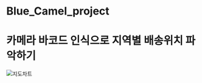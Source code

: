 # Blue_Camel_project

# 카메라 바코드 인식으로 지역별 배송위치 파악하기

![지도차트](https://user-images.githubusercontent.com/109491199/195037623-91229158-aab2-4a42-966a-d689966fa456.PNG)
